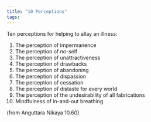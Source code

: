 ```yaml
---
title: "10 Perceptions"
tags: 
---
```


Ten perceptions for helping to allay an illness: 

1. The perception of impermanence 
2. The perception of no-self 
3. The perception of unattractiveness 
4. The perception of drawbacks 
5. The perception of abandoning 
6. The perception of dispassion 
7. The perception of cessation 
8. The perception of distaste for every world 
9. The perception of the undesirability of all fabrications 
10. Mindfulness of in-and-out breathing 

(from Anguttara Nikaya 10.60)
